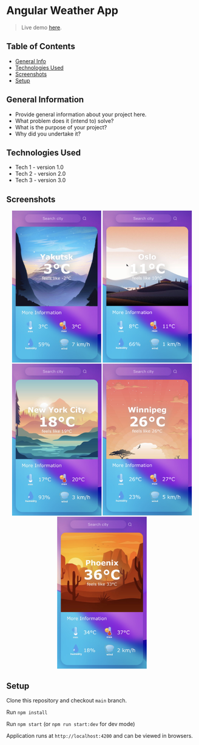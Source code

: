 # Angular Weather App

> Live demo [here](https://yuliazherebtsova.github.io/angular-weather-app/).

## Table of Contents

- [General Info](#general-information)
- [Technologies Used](#technologies-used)
- [Screenshots](#screenshots)
- [Setup](#setup)

## General Information

- Provide general information about your project here.
- What problem does it (intend to) solve?
- What is the purpose of your project?
- Why did you undertake it?
<!-- You don't have to answer all the questions - just the ones relevant to your project. -->

## Technologies Used

- Tech 1 - version 1.0
- Tech 2 - version 2.0
- Tech 3 - version 3.0

## Screenshots

<p align="center">
  <img src="./src/assets/screenshots/1.PNG" max-width="250" height="400">
  <img src="./src/assets/screenshots/2.PNG" max-width="250" height="400">
  <img src="./src/assets/screenshots/3.PNG" max-width="250" height="400">
  <img src="./src/assets/screenshots/4.PNG" max-width="250" height="400">
  <img src="./src/assets/screenshots/5.PNG" max-width="250" height="400">
</p>

## Setup

Clone this repository and checkout `main` branch.

Run `npm install`

Run `npm start` (or `npm run start:dev` for dev mode)

Application runs at `http://localhost:4200` and can be viewed in browsers.
